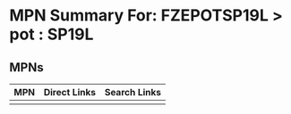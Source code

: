 



# MPN Summary For: FZEPOTSP19L > pot : SP19L

## MPNs
  

|MPN|Direct Links|Search Links|
| :--- | :--- | :--- |
||||
